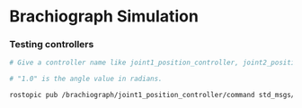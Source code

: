 # Brachiograph Simulation 

### Testing controllers

```bash
# Give a controller name like joint1_position_controller, joint2_position_controller, joint3_position_controller.

# "1.0" is the angle value in radians.

rostopic pub /brachiograph/joint1_position_controller/command std_msgs/Float64 "1.0"
```
